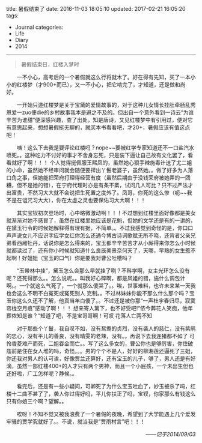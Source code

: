 title: 暑假结束了
date: 2016-11-03 18:05:10
updated: 2017-02-21 16:05:20
tags:
- Journal
categories:
- Life
- Diary
- 2014
---
> 暑假结束日，红楼入梦时

<div style="text-indent:2em">
<p>一不小心，高考后的一个暑假就这么行将就木了。好在得有先知，买了一本小小的红楼梦（才900+而已），又一不小心，把它啃完了，才知道，还是做和尚好。</p>
<p> 一开始只道红楼梦是关于宝黛的爱情故事的，对于这种儿女情长挂肚牵肠乱秀恩爱一zuo便die的乡村故事我本是避之不及的。但出自一个意外看到一诗云“为谁辛苦为谁甜”便深感兴趣，查了出处，知是唐诗，又见红楼梦中有引用过，便对它有意思起来，想想暑假挺无聊的，就买本书看看吧，才20+，暑假应该有值这点吧！</p>
<p> 咦！这么下去我是要评论红楼吗？nope~~要被红学专家知道还不一口盐汽水喷死。。这种吃力不讨好的事才不舍身忘死，只是装下逼让自己故有文化罢了，看看就好了啊！！！
个人觉得挺佩服王熙凤的，虽然她心狠手辣施毒计送了尤二姐的小命，虽然她不经审问就会随便要撵出丫鬟老婆子，虽然她。。做了好多为人落口角之事，但她能把荣府打理得经营有度（虽然后期由于没钱荣府被她弄的一团糟，但不是她的错），在宁府代理时亦是有条不紊，试问几人可比？只不过严法才出富贵，不然习大大就不会说把生死置之度外了。凤哥，你死的这么惨（呃~~我不是在诅咒习大大），你在太虚之灵也要保佑习大大啊！！！    </p>
<p> 其实宝钗初次登场时，心中略微激动啊！！！不过想到红楼里面好像都是美女就渐渐对她不感冒了，虽然在红楼里她应该是花魁，但她的文学还是有的一讲的，在黛玉行令的时候她解释得有理有据，不简单。。不过我感觉到奇怪的是，你口口声声说女儿不应识字应学女红你怎么还通今博古诗词歌赋无所不晓，还背者父亲兄弟看西厢牡丹，话说你是怎么得来的，宝玉都辛辛苦苦才从小厮得来你怎么小时候就都读过了，还有你小时候就知道什么良辰美景奈何天了，天哪，早熟的女生惹不起啊！好姐姐（宝玉的口气）你是要我对曹公吐槽吗？</p>
<p>“玉带林中挂”，黛玉怎么会那么早就挂了咧？不科学啊，女主光环怎么没有呢？还死得那么。。怎么说呢。。叫我好心碎啊，都是凤姐的错，施什么调包计啊。。一个就这么气死了，一个就那么傻哭了。。唉，世事难料，也许未来某一天我也会这么不明不白冤死或冤死别人 克制。。不过林妹妹你能不那么什么那个吗？宝玉你这么久还不了解，他真当年白傻了。。不过还是被你那“一声杜宇春归尽，寂寞帘栊空月痕”感动了啊！！！ 想来寄人篱下，也不好受吧!“侬今葬花人笑痴，他年葬侬知是谁？”知道了吧，不是宝哥哥啊！可叹 花落人亡两不知 </p>
<p>对于那些个丫鬟，我自叹不如，没有鸳鸯的贞烈，没有袭人的慈仁，没有紫鹃的忠心，没有平儿的善良，没有晴雯的老辣，没有。。再说下去我连猪都不如了 可怜香菱难产而死，二姐吞金而亡。。写了这么多女的，曹公你也是够厉害，你住破庙前是住在女人堆的吗，奇怪。。。男的个个不是人，好好的柳湘莲还逼死了三姐，你还我对男人的认可诶，好像贾兰还算好，还有宝玉的儿子，够了，男人还是有好滴，虽然一部红楼400+的人才只有两个男神，而且一个小屁孩，一个未出生但也还好啦，广工怎样呢？静候。。</p>
<p>看完后，还是有一些小疑问，可卿死了为什么宝玉吐血了，妙玉被杀了吗，红楼十二曲不甚了了，袭人你过得好吗，平儿你扶正了吗，宝钗，你家那么有钱这么只有你娘三个啊？望解。。</p>
<p>唉呀！不知不觉又被我浪费了一个暑假的夜晚，希望到了大学能遇上几个爱发牢骚的贾学究就好了。。不说，就当我是“贾雨村言”吧！！！</p>

</div>

<div style="text-align:right;font-style:italic">
——记于2014/09/03
</div>